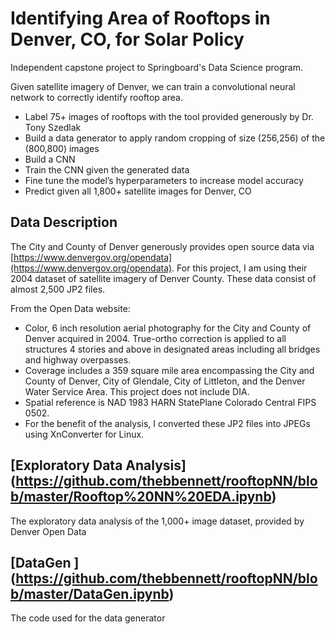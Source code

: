 # Identifying Area of Rooftops in Denver, CO, for Solar Policy 

Independent capstone project to Springboard's Data Science program. 

Given satellite imagery of Denver, we can train a convolutional neural network to correctly identify rooftop area. 

* Label 75+ images of rooftops with the tool provided generously by Dr. Tony Szedlak
* Build a data generator to apply random cropping of size (256,256) of the (800,800) images
* Build a CNN 
* Train the CNN given the generated data 
* Fine tune the model’s hyperparameters to increase model accuracy  
* Predict given all 1,800+ satellite images for Denver, CO

## Data Description 
The City and County of Denver generously provides open source data via [https://www.denvergov.org/opendata](https://www.denvergov.org/opendata). For this project, I am using their 2004 dataset of satellite imagery of Denver County. These data consist of almost 2,500 JP2 files. 

From the Open Data website:
* Color, 6 inch resolution aerial photography for the City and County of Denver acquired in 2004. True-ortho correction is applied to all structures 4 stories and above in designated areas including all bridges and highway overpasses.
* Coverage includes a 359 square mile area encompassing the City and County of Denver, City of Glendale, City of Littleton, and the Denver Water Service Area. This project does not include DIA.
* Spatial reference is NAD 1983 HARN StatePlane Colorado Central FIPS 0502.
* For the benefit of the analysis, I converted these JP2 files into JPEGs using XnConverter for Linux. 



## [Exploratory Data Analysis] (https://github.com/thebbennett/rooftopNN/blob/master/Rooftop%20NN%20EDA.ipynb)
The exploratory data analysis of the 1,000+ image dataset, provided by Denver Open Data

## [DataGen ] (https://github.com/thebbennett/rooftopNN/blob/master/DataGen.ipynb)
The code used for the data generator




